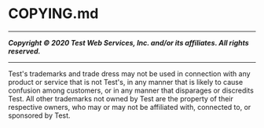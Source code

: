 # COPYING.md

-----
*****Copyright &copy; 2020 Test Web Services, Inc. and/or its affiliates. All rights reserved.*****

-----
Test's trademarks and trade dress may not be used in 
     connection with any product or service that is not Test's, 
     in any manner that is likely to cause confusion among customers, 
     or in any manner that disparages or discredits Test. All other 
     trademarks not owned by Test are the property of their respective
     owners, who may or may not be affiliated with, connected to, or 
     sponsored by Test.
